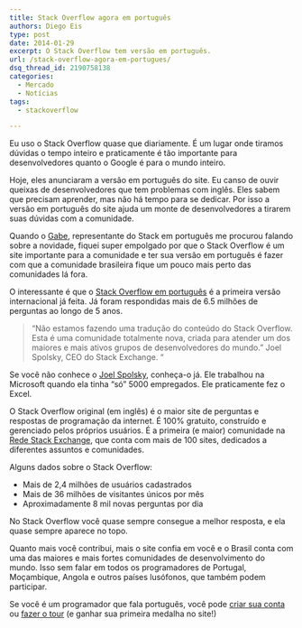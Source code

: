 ```yaml
---
title: Stack Overflow agora em português
authors: Diego Eis
type: post
date: 2014-01-29
excerpt: O Stack Overflow tem versão em português.
url: /stack-overflow-agora-em-portugues/
dsq_thread_id: 2190758138
categories:
  - Mercado
  - Notícias
tags:
  - stackoverflow

---
```

Eu uso o Stack Overflow quase que diariamente. É um lugar onde tiramos dúvidas o tempo inteiro e praticamente é tão importante para desenvolvedores quanto o Google é para o mundo inteiro. 

Hoje, eles anunciaram a versão em português do site. Eu canso de ouvir queixas de desenvolvedores que tem problemas com inglês. Eles sabem que precisam aprender, mas não há tempo para se dedicar. Por isso a versão em português do site ajuda um monte de desenvolvedores a tirarem suas dúvidas com a comunidade.

Quando o [Gabe][1], representante do Stack em português me procurou falando sobre a novidade, fiquei super empolgado por que o Stack Overflow é um site importante para a comunidade e ter sua versão em português é fazer com que a comunidade brasileira fique um pouco mais perto das comunidades lá fora.

O interessante é que o [Stack Overflow em português][2] é a primeira versão internacional já feita. Já foram respondidas mais de 6.5 milhões de perguntas ao longo de 5 anos.

> &#8220;Não estamos fazendo uma tradução do conteúdo do Stack Overflow. Esta é uma comunidade totalmente nova, criada para atender um dos maiores e mais ativos grupos de desenvolvedores do mundo.&#8221; Joel Spolsky, CEO do Stack Exchange. &#8220;

Se você não conhece o [Joel Spolsky][3], conheça-o já. Ele trabalhou na Microsoft quando ela tinha &#8220;só&#8221; 5000 empregados. Ele praticamente fez o Excel.

O Stack Overflow original (em inglês) é o maior site de perguntas e respostas de programação da internet. É 100% gratuito, construído e gerenciado pelos próprios usuários. É a primeira (e maior) comunidade na [Rede Stack Exchange][4], que conta com mais de 100 sites, dedicados a diferentes assuntos e comunidades.

Alguns dados sobre o Stack Overflow:

  * Mais de 2,4 milhões de usuários cadastrados
  * Mais de 36 milhões de visitantes únicos por mês
  * Aproximadamente 8 mil novas perguntas por dia

No Stack Overflow você quase sempre consegue a melhor resposta, e ela quase sempre aparece no topo.

Quanto mais você contribui, mais o site confia em você e o Brasil conta com uma das maiores e mais fortes comunidades de desenvolvimento do mundo. Isso sem falar em todos os programadores de Portugal, Moçambique, Angola e outros países lusófonos, que também podem participar.

Se você é um programador que fala português, você pode [criar sua conta][5] ou [fazer o tour][6] (e ganhar sua primeira medalha no site!)

 [1]: https://plus.google.com/u/1/110394267562381672705/posts
 [2]: https://pt.stackoverflow.com/
 [3]: https://www.joelonsoftware.com
 [4]: https://stackexchange.com/
 [5]: https://pt.stackoverflow.com/users/login
 [6]: https://pt.stackoverflow.com/tour
